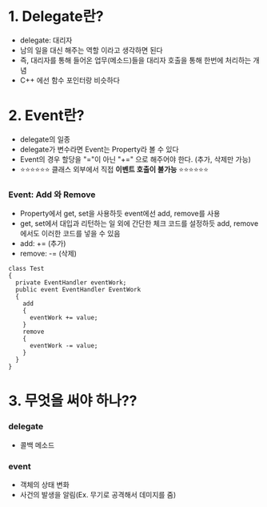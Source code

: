 # 1. Delegate란?
- delegate: 대리자
- 남의 일을 대신 해주는 역할 이라고 생각하면 된다
- 즉, 대리자를 통해 들어온 업무(메소드)들을 대리자 호출을 통해 한번에 처리하는 개념
- C++ 에선 함수 포인터랑 비슷하다


# 2. Event란?
- delegate의 일종
- delegate가 변수라면 Event는 Property라 볼 수 있다
- Event의 경우 할당을 "="이 아닌 "+=" 으로 해주어야 한다. (추가, 삭제만 가능)
- ⭐⭐⭐⭐⭐⭐ 클래스 외부에서 직접 **이벤트 호출이 불가능** ⭐⭐⭐⭐⭐⭐

### Event: Add 와 Remove
- Property에서 get, set을 사용하듯 event에선 add, remove를 사용
- get, set에서 대입과 리턴하는 일 외에 간단한 체크 코드를 설정하듯 add, remove에서도 이러한 코드를 넣을 수 있음
- add: += (추가)
- remove: -= (삭제)

```
class Test
{
  private EventHandler eventWork;
  public event EventHandler EventWork
  {
    add
    {
      eventWork += value;
    }
    remove
    {
      eventWork -= value;
    }
  }
}
```


# 3. 무엇을 써야 하나??
### delegate
- 콜백 메소드

### event
- 객체의 상태 변화
- 사건의 발생을 알림(Ex. 무기로 공격해서 데미지를 줌)
